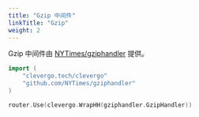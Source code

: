```yaml
---
title: "Gzip 中间件"
linkTitle: "Gzip"
weight: 2
---
```


Gzip 中间件由 [NYTimes/gziphandler](https://github.com/NYTimes/gziphandler) 提供。

```go
import (
    "clevergo.tech/clevergo"
    "github.com/NYTimes/gziphandler"
)
```

```go
router.Use(clevergo.WrapHH(gziphandler.GzipHandler))
```
